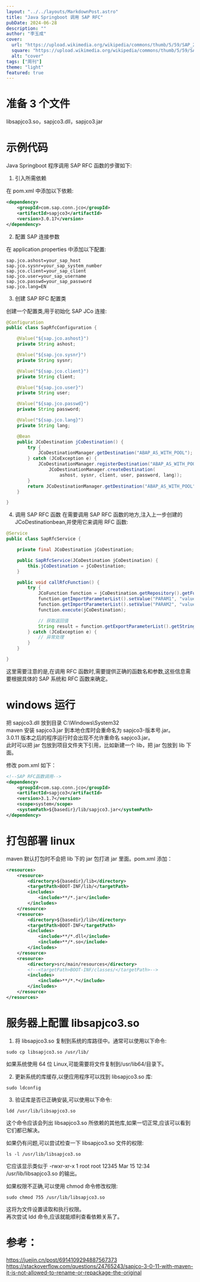 ```yaml
---
layout: "../../layouts/MarkdownPost.astro"
title: "Java Springboot 调用 SAP RFC"
pubDate: 2024-06-28
description: ""
author: "李玉成"
cover:
  url: "https://upload.wikimedia.org/wikipedia/commons/thumb/5/59/SAP_2011_logo.svg/1920px-SAP_2011_logo.svg.png"
  square: "https://upload.wikimedia.org/wikipedia/commons/thumb/5/59/SAP_2011_logo.svg/1920px-SAP_2011_logo.svg.png"
  alt: "cover"
tags: ["周刊"]
theme: "light"
featured: true
---
```


# 准备 3 个文件

libsapjco3.so，sapjco3.dll，sapjco3.jar

# 示例代码

Java Springboot 程序调用 SAP RFC 函数的步骤如下:

1. 引入所需依赖

在 pom.xml 中添加以下依赖:

```xml
<dependency>
    <groupId>com.sap.conn.jco</groupId>
    <artifactId>sapjco3</artifactId>
    <version>3.0.17</version>
</dependency>
```

2. 配置 SAP 连接参数

在 application.properties 中添加以下配置:

```
sap.jco.ashost=your_sap_host
sap.jco.sysnr=your_sap_system_number
sap.jco.client=your_sap_client
sap.jco.user=your_sap_username
sap.jco.passwd=your_sap_password
sap.jco.lang=EN
```

3. 创建 SAP RFC 配置类

创建一个配置类,用于初始化 SAP JCo 连接:

```java
@Configuration
public class SapRfcConfiguration {

    @Value("${sap.jco.ashost}")
    private String ashost;

    @Value("${sap.jco.sysnr}")
    private String sysnr;

    @Value("${sap.jco.client}")
    private String client;

    @Value("${sap.jco.user}")
    private String user;

    @Value("${sap.jco.passwd}")
    private String password;

    @Value("${sap.jco.lang}")
    private String lang;

    @Bean
    public JCoDestination jCoDestination() {
        try {
            JCoDestinationManager.getDestination("ABAP_AS_WITH_POOL");
        } catch (JCoException e) {
            JCoDestinationManager.registerDestination("ABAP_AS_WITH_POOL",
                JCoDestinationManager.createDestination(
                    ashost, sysnr, client, user, password, lang));
        }
        return JCoDestinationManager.getDestination("ABAP_AS_WITH_POOL");
    }

}
```

4. 调用 SAP RFC 函数 在需要调用 SAP RFC 函数的地方,注入上一步创建的 JCoDestinationbean,并使用它来调用 RFC 函数:

```java
@Service
public class SapRfcService {

    private final JCoDestination jCoDestination;

    public SapRfcService(JCoDestination jCoDestination) {
        this.jCoDestination = jCoDestination;
    }

    public void callRfcFunction() {
        try {
            JCoFunction function = jCoDestination.getRepository().getFunction("RFC_FUNCTION_NAME");
            function.getImportParameterList().setValue("PARAM1", "value1");
            function.getImportParameterList().setValue("PARAM2", "value2");
            function.execute(jCoDestination);

            // 获取返回值
            String result = function.getExportParameterList().getString("RESULT");
        } catch (JCoException e) {
            // 异常处理
        }
    }

}
```

这里需要注意的是,在调用 RFC 函数时,需要提供正确的函数名和参数,这些信息需要根据具体的 SAP 系统和 RFC 函数来确定。

# windows 运行

把 sapjco3.dll 放到目录 C:\Windows\System32  
maven 安装 sapjco3.jar 到本地仓库时会重命名为 sapjco3-版本号.jar。  
3.0.11 版本之后的程序运行时会出现不允许重命名 sapjco3.jar。  
此时可以把 jar 包放到项目文件夹下引用，比如新建一个 lib，把 jar 包放到 lib 下面。

修改 pom.xml 如下：

```xml
<!--SAP RFC函数调用-->
<dependency>
    <groupId>com.sap.conn.jco</groupId>
    <artifactId>sapjco3</artifactId>
    <version>3.1.7</version>
    <scope>system</scope>
    <systemPath>${basedir}/lib/sapjco3.jar</systemPath>
</dependency>
```

# 打包部署 linux

maven 默认打包时不会把 lib 下的 jar 包打进 jar 里面。pom.xml 添加：

```xml
<resources>
    <resource>
        <directory>${basedir}/lib</directory>
        <targetPath>BOOT-INF/lib/</targetPath>
        <includes>
            <include>**/*.jar</include>
        </includes>
    </resource>
    <resource>
        <directory>${basedir}/lib</directory>
        <targetPath>BOOT-INF</targetPath>
        <includes>
            <include>**/*.dll</include>
            <include>**/*.so</include>
        </includes>
    </resource>
    <resource>
        <directory>src/main/resources</directory>
        <!--<targetPath>BOOT-INF/classes/</targetPath>-->
        <includes>
            <include>**/*.*</include>
        </includes>
    </resource>
</resources>
```

# 服务器上配置 libsapjco3.so

1. 将 libsapjco3.so 复制到系统的库路径中。通常可以使用以下命令:

```shell
sudo cp libsapjco3.so /usr/lib/
```

如果系统使用 64 位 Linux,可能需要将文件复制到/usr/lib64/目录下。

2. 更新系统的库缓存,以便应用程序可以找到 libsapjco3.so 库:

```shell
sudo ldconfig
```

3. 验证库是否已正确安装,可以使用以下命令:

```shell
ldd /usr/lib/libsapjco3.so
```

这个命令应该会列出 libsapjco3.so 所依赖的其他库,如果一切正常,应该可以看到它们都已解决。

如果仍有问题,可以尝试检查一下 libsapjco3.so 文件的权限:

```shell
ls -l /usr/lib/libsapjco3.so
```

它应该显示类似于 -rwxr-xr-x 1 root root 12345 Mar 15 12:34 /usr/lib/libsapjco3.so 的输出。

如果权限不正确,可以使用 chmod 命令修改权限:

```shell
sudo chmod 755 /usr/lib/libsapjco3.so
```

这将为文件设置读取和执行权限。  
再次尝试 ldd 命令,应该就能顺利查看依赖关系了。

# 参考：
https://juejin.cn/post/6914109294887567373
https://stackoverflow.com/questions/24765243/sapjco-3-0-11-with-maven-it-is-not-allowed-to-rename-or-repackage-the-original
